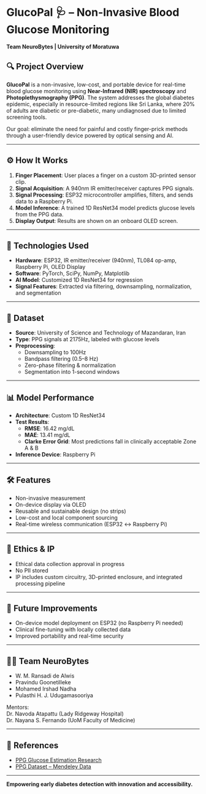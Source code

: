 # GlucoPal 🩺 – Non-Invasive Blood Glucose Monitoring  
**Team NeuroBytes | University of Moratuwa**

## 🔍 Project Overview
**GlucoPal** is a non-invasive, low-cost, and portable device for real-time blood glucose monitoring using **Near-Infrared (NIR) spectroscopy** and **Photoplethysmography (PPG)**. The system addresses the global diabetes epidemic, especially in resource-limited regions like Sri Lanka, where 20% of adults are diabetic or pre-diabetic, many undiagnosed due to limited screening tools.

Our goal: eliminate the need for painful and costly finger-prick methods through a user-friendly device powered by optical sensing and AI.

---

## ⚙️ How It Works

1. **Finger Placement**: User places a finger on a custom 3D-printed sensor clip.
2. **Signal Acquisition**: A 940nm IR emitter/receiver captures PPG signals.
3. **Signal Processing**: ESP32 microcontroller amplifies, filters, and sends data to a Raspberry Pi.
4. **Model Inference**: A trained 1D ResNet34 model predicts glucose levels from the PPG data.
5. **Display Output**: Results are shown on an onboard OLED screen.

---

## 🧪 Technologies Used

- **Hardware**: ESP32, IR emitter/receiver (940nm), TL084 op-amp, Raspberry Pi, OLED Display
- **Software**: PyTorch, SciPy, NumPy, Matplotlib
- **AI Model**: Customized 1D ResNet34 for regression
- **Signal Features**: Extracted via filtering, downsampling, normalization, and segmentation

---

## 🧬 Dataset

- **Source**: University of Science and Technology of Mazandaran, Iran
- **Type**: PPG signals at 2175Hz, labeled with glucose levels
- **Preprocessing**:
  - Downsampling to 100Hz
  - Bandpass filtering (0.5–8 Hz)
  - Zero-phase filtering & normalization
  - Segmentation into 1-second windows

---

## 📊 Model Performance

- **Architecture**: Custom 1D ResNet34
- **Test Results**:
  - **RMSE**: 16.42 mg/dL
  - **MAE**: 13.41 mg/dL
  - **Clarke Error Grid**: Most predictions fall in clinically acceptable Zone A & B
- **Inference Device**: Raspberry Pi

---

## 🛠️ Features

- Non-invasive measurement
- On-device display via OLED
- Reusable and sustainable design (no strips)
- Low-cost and local component sourcing
- Real-time wireless communication (ESP32 ↔ Raspberry Pi)

---

## 🔐 Ethics & IP

- Ethical data collection approval in progress
- No PII stored
- IP includes custom circuitry, 3D-printed enclosure, and integrated processing pipeline

---

## 🚀 Future Improvements

- On-device model deployment on ESP32 (no Raspberry Pi needed)
- Clinical fine-tuning with locally collected data
- Improved portability and real-time security

---

## 👨‍🔬 Team NeuroBytes

- W. M. Ransadi de Alwis  
- Pravindu Goonetilleke  
- Mohamed Irshad Nadha  
- Pulasthi H. J. Udugamasooriya  

Mentors:  
Dr. Navoda Atapattu (Lady Ridgeway Hospital)  
Dr. Nayana S. Fernando (UoM Faculty of Medicine)

---

## 📘 References

- [PPG Glucose Estimation Research](https://pmc.ncbi.nlm.nih.gov/articles/PMC10331674/)
- [PPG Dataset – Mendeley Data](https://doi.org/10.17632/37pm7jk7jn.3)

---

**Empowering early diabetes detection with innovation and accessibility.**
